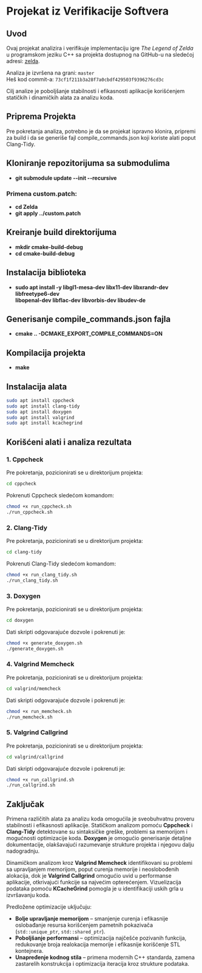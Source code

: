 # Projekat iz Verifikacije Softvera


## Uvod

Ovaj projekat analizira i verifikuje implementaciju igre *The Legend of Zelda* u programskom jeziku C++ sa projekta dostupnog na GitHub-u na sledećoj adresi: [zelda](https://github.com/hecrj/zelda). 

Analiza je izvršena na grani: `master`  
Heš kod commit-a: `73cf1f211b3a28f7a0cbdf429503f9396276cd3c`

Cilj analize je poboljšanje stabilnosti i efikasnosti aplikacije korišćenjem statičkih i dinamičkih alata za analizu koda.  

## Priprema Projekta

Pre pokretanja analiza, potrebno je da se projekat ispravno klonira, pripremi za build i da se generiše fajl compile_commands.json koji koriste alati poput Clang-Tidy.

## Kloniranje repozitorijuma sa submodulima
- **git submodule update --init --recursive**


### Primena custom.patch:
- **cd Zelda**
- **git apply ../custom.patch**


## Kreiranje build direktorijuma
- **mkdir cmake-build-debug**
- **cd cmake-build-debug**

## Instalacija biblioteka
- **sudo apt install -y libgl1-mesa-dev libx11-dev libxrandr-dev libfreetype6-dev \
  libopenal-dev libflac-dev libvorbis-dev libudev-de**
  
## Generisanje compile_commands.json fajla
- **cmake .. -DCMAKE_EXPORT_COMPILE_COMMANDS=ON**

## Kompilacija projekta
- **make**

## Instalacija alata

```bash
sudo apt install cppcheck
sudo apt install clang-tidy
sudo apt install doxygen
sudo apt install valgrind
sudo apt install kcachegrind
```


## Korišćeni alati i analiza rezultata

### 1. Cppcheck

Pre pokretanja, pozicionirati se u direktorijum projekta:

```bash
cd cppcheck
```

Pokrenuti Cppcheck sledećom komandom:

```bash
chmod +x run_cppcheck.sh
./run_cppcheck.sh
```

### 2. Clang-Tidy

Pre pokretanja, pozicionirati se u direktorijum projekta:

```bash
cd clang-tidy
```

Pokrenuti Clang-Tidy sledećom komandom:

```bash
chmod +x run_clang_tidy.sh
./run_clang_tidy.sh
```

### 3. Doxygen

Pre pokretanja, pozicionirati se u direktorijum projekta:

```bash
cd doxygen
```

Dati skripti odgovarajuće dozvole i pokrenuti je:

```bash
chmod +x generate_doxygen.sh
./generate_doxygen.sh
```

### 4. Valgrind Memcheck

Pre pokretanja, pozicionirati se u direktorijum projekta:

```bash
cd valgrind/memcheck
```

Dati skripti odgovarajuće dozvole i pokrenuti je:

```bash
chmod +x run_memcheck.sh
./run_memcheck.sh
```

### 5. Valgrind Callgrind

Pre pokretanja, pozicionirati se u direktorijum projekta:

```bash
cd valgrind/callgrind
```

Dati skripti odgovarajuće dozvole i pokrenuti je:

```bash
chmod +x run_callgrind.sh
./run_callgrind.sh
```

## Zaključak

Primena različitih alata za analizu koda omogućila je sveobuhvatnu proveru stabilnosti i efikasnosti aplikacije. Statičkom analizom pomoću **Cppcheck** i **Clang-Tidy** detektovane su sintaksičke greške, problemi sa memorijom i mogućnosti optimizacije koda. **Doxygen** je omogućio generisanje detaljne dokumentacije, olakšavajući razumevanje strukture projekta i njegovu dalju nadogradnju.

Dinamičkom analizom kroz **Valgrind Memcheck** identifikovani su problemi sa upravljanjem memorijom, poput curenja memorije i neoslobođenih alokacija, dok je **Valgrind Callgrind** omogućio uvid u performanse aplikacije, otkrivajući funkcije sa najvećim opterećenjem. Vizuelizacija podataka pomoću **KCacheGrind** pomogla je u identifikaciji uskih grla u izvršavanju koda.

Predložene optimizacije uključuju:
- **Bolje upravljanje memorijom** – smanjenje curenja i efikasnije oslobađanje resursa korišćenjem pametnih pokazivača (`std::unique_ptr`, `std::shared_ptr`).
- **Poboljšanje performansi** – optimizacija najčešće pozivanih funkcija, redukovanje broja realokacija memorije i efikasnije korišćenje STL kontejnera.
- **Unapređenje kodnog stila** – primena modernih C++ standarda, zamena zastarelih konstrukcija i optimizacija iteracija kroz strukture podataka.



